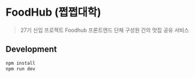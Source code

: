 # FoodHub (쩝쩝대학)
> 27기 신입 프로젝트 Foodhub 프론트엔드
단체 구성원 간의 맛집 공유 서비스

## Development
```bash
npm install
npm run dev
```